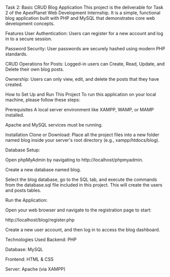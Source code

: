 Task 2: Basic CRUD Blog Application
This project is the deliverable for Task 2 of the ApexPlanet Web Development Internship. It is a simple, functional blog application built with PHP and MySQL that demonstrates core web development concepts.

Features
User Authentication: Users can register for a new account and log in to a secure session.

Password Security: User passwords are securely hashed using modern PHP standards.

CRUD Operations for Posts: Logged-in users can Create, Read, Update, and Delete their own blog posts.

Ownership: Users can only view, edit, and delete the posts that they have created.

How to Set Up and Run This Project
To run this application on your local machine, please follow these steps:

Prerequisites
A local server environment like XAMPP, WAMP, or MAMP installed.

Apache and MySQL services must be running.

Installation
Clone or Download: Place all the project files into a new folder named blog inside your server's root directory (e.g., xampp/htdocs/blog).

Database Setup:

Open phpMyAdmin by navigating to http://localhost/phpmyadmin.

Create a new database named blog.

Select the blog database, go to the SQL tab, and execute the commands from the database.sql file included in this project. This will create the users and posts tables.

Run the Application:

Open your web browser and navigate to the registration page to start:

http://localhost/blog/register.php

Create a new user account, and then log in to access the blog dashboard.

Technologies Used
Backend: PHP

Database: MySQL

Frontend: HTML & CSS

Server: Apache (via XAMPP)